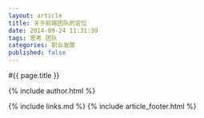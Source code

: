 ```yaml
---
layout: article
title: 关于前端团队的定位
date: 2014-09-24 11:31:39
tags: 思考 团队
categories: 职业发展
published: false
---
```


#{{ page.title }}

{% include author.html %}



{% include links.md %}
{% include article_footer.html %}

